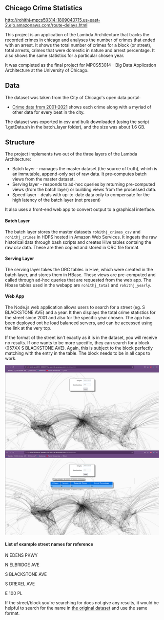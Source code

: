 ## Chicago Crime Statistics

http://rohithj-mpcs50314-1809040715.us-east-2.elb.amazonaws.com/route-delays.html

This project is an application of the Lambda Architecture that tracks the recorded crimes in chicago and analyses the number of crimes that ended with an arrest. It shows the total number of crimes for a block (or street), total arrests, crimes that were domestic in nature and arrest percentage. It also shows the same statistics for a particular chosen year.

It was completed as the final project for MPCS53014 - Big Data Application Architecture at the University of Chicago.


## Data

The dataset was taken from the City of Chicago's open data portal:

- [Crime data from 2001-2021](https://data.cityofchicago.org/Public-Safety/Crimes-2001-to-Present/ijzp-q8t2/data) shows each crime along with a myriad of other data for every beat in the city.

The dataset was exported in csv and bulk downloaded (using the script 1.getData.sh in the batch_layer folder), and the size was about 1.6 GB.

## Structure

The project implements two out of the three layers of the Lambda Architecture:
- Batch layer - manages the master dataset (the source of truth), which is an immutable, append-only set of raw data. It pre-computes batch views
from the master dataset.
- Serving layer - responds to ad-hoc queries by returning pre-computed views (from the batch layer) or building views from the processed data.
- Speed layer - deals with up-to-date data only to compensate for the high latency of the batch layer (not present)

It also uses a front-end web app to convert output to a graphical interface.

#### Batch Layer

The batch layer stores the master datasets `rohithj_crimes_csv` and `rohithj_crimes` in HDFS hosted in Amazon Web Services. 
It ingests the raw historical data through bash scripts and creates Hive tables containg the raw csv data. These are then copied 
and stored in ORC file format.

#### Serving Layer

The serving layer takes the ORC tables in Hive, which were created in the batch layer, and stores them in HBase. These views
are pre-computed and called through ad-hoc queries that are requested from the web app.
The Hbase tables used in the webapp are `rohithj_total` and `rohithj_yearly`.


#### Web App

The Node.js web application allows users to search for a street (eg. S BLACKSTONE AVE) and a year. It then displays the total crime statistics for the street since 2001 and also for the specific year chosen. 
The app has been deployed ont he load balanced servers, and can be accessed using the link at the very top.


If the format of the street isn't exactly as it is in the dataset, you will receive no results. 
If one wants to be more specific, they can search for a block (057XX S BLACKSTONE AVE). Again, this is subject to the block perfectly matching with the entry in the table. The block needs to be in all caps to work.

![Web Interface](images/pic1.png)
![Web Interface 2](images/pic2.png)

#### List of example street names for reference

N EDENS PKWY                   

N ELBRIDGE AVE                 

S BLACKSTONE AVE

S DREXEL AVE

E 100 PL

If the street/block you're searching for does not give any results, it would be helpful to search for the name in [the original dataset](https://data.cityofchicago.org/Public-Safety/Crimes-2001-to-Present/ijzp-q8t2/data) and use the same format.